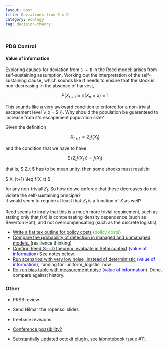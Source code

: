 ```yaml
---
layout: post
title: Deviations from S = D
category: ecology
tag: decision-theory

---
```



### PDG Control

#### Value of information

Exploring causes for deviation from `S = D` in the Reed model: arises from self-sustaining assumption. Working out the interpretation of the self-sustaining clause, which sounds like it needs to ensure that the stock is non-decreasing in the absence of harvest,

$$ P(X_{t+1} \geq x  | X_n = x ) = 1 $$

This sounds like a very awkward condition to enforce for a non-trivial escapement level \\( x = S \\). Why should the population be guarenteed to increase from it's escapement population size?   


Given the definition


$$ X_{t+1} = Z_t f(X_t) $$

and the condition that we have to have 

$$ \operatorname{E}(Z_t f(X_t) ) = f(X_t) $$

that is, $ Z_t $ has to be mean unity, then some shocks must result in 

$ X_{t+1} \leq f(X_t) $

for any non-trivial $Z_t$. So how do we enforce that these decreases do not violate the self-sustaining principle?  
It would seem to require at least that $Z_t$ is a function of $X$  as well?

Reed seems to imply that this is a much more trivial requirement, such as stating only that $f(x)$ is compensating density dependence (such as Beverton Holt), and not overcompensating (such as the discrete logistic).  

<ul>
<li> <a href="https://github.com/cboettig/pdg_control/issues/23">Write a flat tex outline for policy costs</a>  (<font color="#02e10c">policy costs</font>)</li>
<li> <a href="https://github.com/cboettig/pdg_control/issues/21">Compare the probability of detection in managed and unmanaged models.   </a>  (<font color=\"#02d7e1\">resilience thinking</font>)</li>
<li> <a href="https://github.com/cboettig/pdg_control/issues/20">Confirm Reed S==D theorem, evaluate in Sethi context</a>  (<font color="#0b02e1">value of information</font>) See notes below.</li>
<li> <a href="https://github.com/cboettig/pdg_control/issues/18">Run scenarios with very low noise, instead of deterministic</a>  (<font color="#0b02e1">value of information</font>), running for `uniform_logistic` now</li>
<li> <a href="https://github.com/cboettig/pdg_control/issues/17">Re-run bias table with measurement noise</a>  (<font color="#0b02e1">value of information</font>). Done, compare against history.</li>
</ul>


### Other

* PRSB review
* Send Hilmar the ropensci slides
* treebase revisions

* [Conference possibility?](http://ecolab.ou.edu/?conferencedescription)
* Substantially updated octokit plugin, see labnotebook [issue #11](https://github.com/cboettig/labnotebook/issues/11).

